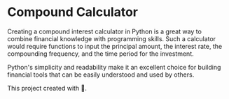 # Compound Calculator

Creating a compound interest calculator in Python is a great way to combine financial knowledge with programming skills. Such a calculator would require functions to input the principal amount, the interest rate, the compounding frequency, and the time period for the investment.

Python's simplicity and readability make it an excellent choice for building financial tools that can be easily understood and used by others.

This project created with 🤍.
